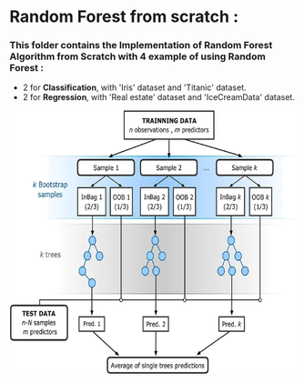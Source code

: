 # Random Forest from scratch :

### This folder contains the Implementation of Random Forest Algorithm from Scratch with 4 example of using Random Forest :
- 2 for **Classification**, with 'Iris' dataset and 'Titanic' dataset.
- 2 for **Regression**, with 'Real estate' dataset and 'IceCreamData' dataset.

![Random Forest](img1.webp)
